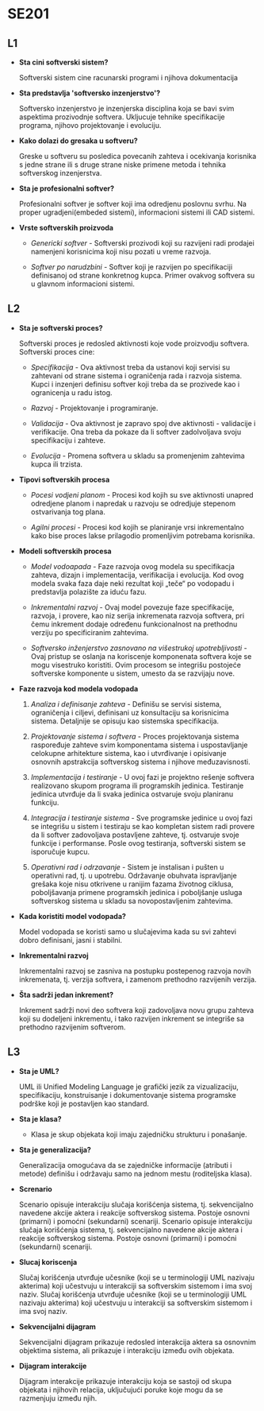 # SE201

## L1

* **Sta cini softverski sistem?**

    Softverski sistem cine racunarski programi i njihova dokumentacija

* **Sta predstavlja 'softversko inzenjerstvo'?**

    Softversko inzenjerstvo je inzenjerska disciplina koja se bavi svim aspektima prozivodnje softvera. Ukljucuje tehnike specifikacije programa, njihovo projektovanje i evoluciju.

* **Kako dolazi do gresaka u softveru?** 

    Greske u softveru su posledica povecanih zahteva i ocekivanja korisnika s jedne strane ili s druge strane niske primene metoda i tehnika softverskog inzenjerstva.

* **Sta je profesionalni softver?**

    Profesionalni softver je softver koji ima odredjenu poslovnu svrhu. Na proper ugradjeni(embeded sistemi), informacioni sistemi ili CAD sistemi.

* **Vrste softverskih proizvoda**

    * *Genericki softver* - Softverski prozivodi koji su razvijeni radi prodajei namenjeni korisnicima koji nisu pozati u vreme razvoja.
    
    * *Softver po narudzbini* - Softver koji je razvijen po specifikaciji definisanoj od strane konkretnog kupca. Primer ovakvog softvera su u glavnom informacioni sistemi.

     
## L2
* **Sta je softverski proces?**

    Softverski proces je redosled aktivnosti koje vode proizvodju softvera. Softverski proces cine:

    * *Specifikacija* - Ova aktivnost treba da ustanovi koji servisi su zahtevani od strane sistema i ograničenja rada i razvoja sistema. Kupci i inzenjeri definisu softver koji treba da se prozivede kao i ogranicenja u radu istog.

    * *Razvoj* - Projektovanje i programiranje.

    * *Validacija* - Ova aktivnost je zapravo spoj dve aktivnosti - validacije i verifikacije. Ona treba da pokaze da li softver zadolvoljava svoju specifikaciju i zahteve.

    * *Evolucija* - Promena softvera u skladu sa promenjenim zahtevima kupca ili trzista.

* **Tipovi softverskih procesa**

    * *Pocesi vodjeni planom* - Procesi kod kojih su sve aktivnosti unapred odredjene planom i napredak u razvoju se odredjuje stepenom ostvarivanja tog plana.

    * *Agilni procesi* - Procesi kod kojih se planiranje vrsi inkrementalno kako bise proces lakse prilagodio promenljivim potrebama korisnika.

* **Modeli softverskih procesa**

    * *Model vodoapada* - Faze razvoja ovog modela su specifikacja zahteva, dizajn i implementacija, verifikacija i evolucija. Kod ovog modela svaka faza daje neki rezultat koji „teče“ po vodopadu i predstavlja polazište za iduću fazu.

    * *Inkrementalni razvoj* - Ovaj model povezuje faze specifikacije, razvoja, i provere, kao niz serija inkremenata razvoja softvera, pri čemu inkrement dodaje određenu funkcionalnost na prethodnu verziju po specificiranim zahtevima.

    * *Softversko inženjerstvo zasnovano na višestrukoj upotrebljivosti* - Ovaj pristup se oslanja na koriscenje komponenata softvera koje se mogu visestruko koristiti. Ovim procesom se integrišu postojeće softverske komponente u sistem, umesto da se razvijaju nove. 


* **Faze razvoja kod modela vodopada**

    1. *Analiza i definisanje zahteva* - Definišu se servisi sistema, ograničenja i ciljevi, definisani uz konsultaciju sa korisnicima sistema. Detaljnije se opisuju kao sistemska specifikacija.

    2. *Projektovanje sistema i softvera* - Proces projektovanja sistema raspoređuje zahteve svim komponentama sistema i uspostavljanje celokupne arhitekture sistema, kao i utvrđivanje i opisivanje osnovnih apstrakcija softverskog sistema i njihove međuzavisnosti.

    3. *Implementacija i testiranje* - U ovoj fazi je projektno rešenje softvera realizovano skupom programa ili programskih jedinica. Testiranje jedinica utvrđuje da li svaka jedinica ostvaruje svoju planiranu funkciju.

    4. *Integracija i testiranje sistema* - Sve programske jedinice u ovoj fazi se integrišu u sistem i testiraju se kao kompletan sistem radi provere da li softver zadovoljava postavljene zahteve, tj. ostvaruje svoje funkcije i performanse. Posle ovog testiranja, softverski sistem se isporučuje kupcu.
    
    5. *Operativni rad i odrzavanje* - Sistem je instalisan i pušten u operativni rad, tj. u upotrebu. Održavanje obuhvata ispravljanje grešaka koje nisu otkrivene u ranijim fazama životnog ciklusa, poboljšavanja primene programskih jedinica i poboljšanje usluga softverskog sistema u skladu sa novopostavljenim zahtevima.

* **Kada koristiti model vodopada?**

    Model vodopada se koristi samo u slučajevima kada su svi zahtevi dobro definisani, jasni i stabilni.

* **Inkrementalni razvoj**

    Inkrementalni razvoj se zasniva na postupku postepenog razvoja novih inkremenata, tj. verzija softvera, i zamenom prethodno razvijenih verzija.

* **Šta sadrži jedan inkrement?**

    Inkrement sadrži novi deo softvera koji zadovoljava novu grupu zahteva koji su dodeljeni inkrementu, i tako razvijen inkrement se integriše sa prethodno razvijenim softverom.

## L3

* **Sta je UML?**

    UML ili Unified Modeling Language je grafički jezik za vizualizaciju, specifikaciju, konstruisanje i dokumentovanje sistema programske podrške koji je postavljen kao standard.

* **Sta je klasa?**

    * Klasa je skup objekata koji imaju zajedničku strukturu i ponašanje.

* **Sta je generalizacija?**

    Generalizacija omogućava da se zajedničke informacije (atributi i metode) definišu i održavaju samo na jednom mestu (roditeljska klasa).

* **Screnario**

    Scenario opisuje interakciju slučaja korišćenja sistema, tj. sekvencijalno navedene akcije aktera i reakcije softverskog sistema. Postoje osnovni (primarni) i pomoćni (sekundarni) scenariji. Scenario opisuje interakciju slučaja korišćenja sistema, tj. sekvencijalno navedene akcije aktera i reakcije softverskog sistema. Postoje osnovni (primarni) i pomoćni (sekundarni) scenariji.

* **Slucaj koriscenja**

    Slučaj korišćenja utvrđuje učesnike (koji se u terminologiji UML nazivaju akterima) koji učestvuju u interakciji sa softverskim  sistemom i ima svoj naziv. Slučaj korišćenja utvrđuje učesnike (koji se u terminologiji UML nazivaju akterima) koji učestvuju u interakciji sa softverskim sistemom i ima svoj naziv.

* **Sekvencijalni dijagram**

    Sekvencijalni dijagram prikazuje redosled interakcija aktera sa osnovnim objektima sistema, ali prikazuje i interakciju između ovih objekata.

* **Dijagram interakcije**

    Dijagram interakcije prikazuje interakciju koja se sastoji od skupa objekata i njihovih relacija, uključujući poruke koje mogu da se razmenjuju između njih.
